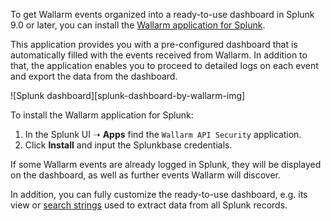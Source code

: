 To get Wallarm events organized into a ready-to-use dashboard in Splunk 9.0 or later, you can install the [Wallarm application for Splunk](https://splunkbase.splunk.com/app/6610).

This application provides you with a pre-configured dashboard that is automatically filled with the events received from Wallarm. In addition to that, the application enables you to proceed to detailed logs on each event and export the data from the dashboard.

![Splunk dashboard][splunk-dashboard-by-wallarm-img]

To install the Wallarm application for Splunk:

1. In the Splunk UI ➝ **Apps** find the `Wallarm API Security` application.
1. Click **Install** and input the Splunkbase credentials.

If some Wallarm events are already logged in Splunk, they will be displayed on the dashboard, as well as further events Wallarm will discover.

In addition, you can fully customize the ready-to-use dashboard, e.g. its view or [search strings](https://docs.splunk.com/Documentation/Splunk/latest/SearchReference/Search) used to extract data from all Splunk records.
